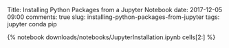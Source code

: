Title: Installing Python Packages from a Jupyter Notebook
date: 2017-12-05 09:00
comments: true
slug: installing-python-packages-from-jupyter
tags: jupyter conda pip

{% notebook downloads/notebooks/JupyterInstallation.ipynb cells[2:] %}